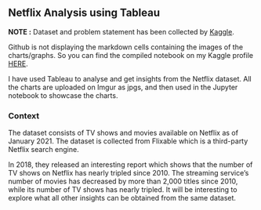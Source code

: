 ## Netflix Analysis using Tableau

**NOTE :**  Dataset and problem statement has been collected by [Kaggle](https://www.kaggle.com/shivamb/netflix-shows).

Github is not displaying the markdown cells containing the images of the charts/graphs. So you can find the compiled notebook on my Kaggle profile [HERE](https://www.kaggle.com/kushagrachugh/netflix-analysis-using-tableau).

I have used Tableau to analyse and get insights from the Netflix dataset. All the charts are uploaded on Imgur as jpgs, and then used in the Jupyter notebook to showcase the charts.

### Context
The dataset consists of TV shows and movies available on Netflix as of January 2021. The dataset is collected from Flixable which is a third-party Netflix search engine.

In 2018, they released an interesting report which shows that the number of TV shows on Netflix has nearly tripled since 2010. The streaming service’s number of movies has decreased by more than 2,000 titles since 2010, while its number of TV shows has nearly tripled. It will be interesting to explore what all other insights can be obtained from the same dataset. 
